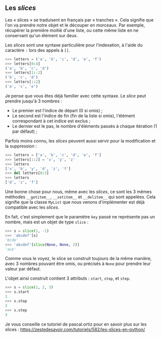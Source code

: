 ## Les *slices*

Les « slices » se traduisent en français par « tranches ». Cela signifie que l'on va prendre notre objet et le découper en morceaux.
Par exemple, récupérer la première moitié d'une liste, ou cette même liste en ne conservant qu'un élément sur deux.

Les *slices* sont une syntaxe particulière pour l'indexation, à l'aide du caractère `:` lors des appels à `[]`.

```python
>>> letters = ('a', 'b', 'c', 'd', 'e', 'f')
>>> letters[0:4]
('a', 'b', 'c', 'd')
>>> letters[1:-2]
('b', 'c', 'd')
>>> letters[::2]
('a', 'c', 'e')
```

Je pense que vous êtes déjà familier avec cette syntaxe. Le *slice* peut prendre jusqu'à 3 nombres :

- Le premier est l'indice de départ (0 si omis) ;
- Le second est l'indice de fin (fin de la liste si omis), l'élément correspondant à cet indice est exclus ;
- Le dernier est le pas, le nombre d'éléments passés à chaque itération (1 par défaut) ;

Parfois moins connu, les *slices* peuvent aussi servir pour la modification et la suppression :

```python
>>> letters = ['a', 'b', 'c', 'd', 'e', 'f']
>>> letters[::2] = 'x', 'y', 'z'
>>> letters
['x', 'b', 'y', 'd', 'z', 'f']
>>> del letters[0:3]
>>> letters
['d', 'z', 'f']
```

Une bonne chose pour nous, même avec les *slices*, ce sont les 3 mêmes méthodes `__getitem__`, `__setitem__` et `__delitem__` qui sont appelées. Cela signifie que la classe `MyList` que nous venons d'implémenter est déjà compatible avec les *slices*.

En fait, c'est simplement que le paramètre `key` passé ne représente pas un nombre, mais est un objet de type `slice` :

```python
>>> s = slice(1, -1)
>>> 'abcdef'[s]
'bcde'
>>> 'abcdef'[slice(None, None, 2)]
'ace'
```

Comme vous le voyez, le slice se construit toujours de la même manière, avec 3 nombres pouvant être omis, ou précisés à `None` pour prendre leur valeur par défaut.

L'objet ainsi construit contient 3 attributs : `start`, `stop`, et `step`.

```python
>>> s = slice(1, 2, 3)
>>> s.start
1
>>> s.stop
2
>>> s.step
3
```

Je vous conseille ce tutoriel de pascal.ortiz pour en savoir plus sur les slices : <https://zestedesavoir.com/tutoriels/582/les-slices-en-python/>
